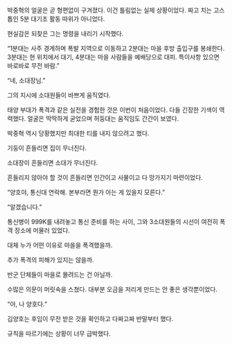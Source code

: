 박중혁의 얼굴은 곧 형편없이 구겨졌다. 이건 틀림없는 실제 상황이었다. 짜고 치는 고스톱인 5분 대기조 활동 따위가 아니었다.

현실감은 되찾은 그는 명령을 내리기 시작했다.

“1분대는 사주 경계하며 폭발 지역으로 이동하고 2분대는 마을 후방 출입구를 봉쇄한다. 3분대는 현 위치에서 대기, 4분대는 마을 사람들을 예배당으로 대피. 특이사항 있으면 바로바로 무전 바람.”

“네, 소대장님.”

그의 지시에 소대원들이 바쁘게 움직였다.

태양 부대가 폭격과 같은 실전을 경험한 것은 이번이 처음이었다. 다들 긴장한 기색이 역력했다. 얼굴은 딱딱하게 굳었으며 허둥대는 움직임도 간간이 보였다.

박중혁 역시 당황했지만 최대한 티를 내지 않으려고 했다.

기둥이 흔들리면 집이 무너진다.

소대장이 흔들리면 소대가 무너진다.

흔들리지 않아야 할 것이 흔들리면 인간이고 사물이고 다 망가지기 마련이었다.

“양호야, 통신대 연락해. 본부라면 뭔가 아는 게 있을지 모른다.”

“알겠습니다.”

통신병이 999K를 내려놓고 통신 준비를 하는 사이, 그와 3소대원들의 시선이 여전히 폭격 장소에 머물러 있었다.

대체 누가 어떤 이유로 마을을 폭격했을까.

추가 폭격의 피해가 있지는 않을까.

반군 단체들이 마을로 몰려드는 건 아닐까.

수많은 의문이 머릿속을 스쳤다. 대부분 오금을 저리게 만드는 안 좋은 생각뿐이었다.

“야, 나 양호다.”

김양호는 후임이 무전 받은 것을 확인하고 다짜고짜 반말부터 했다.

규칙을 따르기에는 상황이 너무 급박했다.